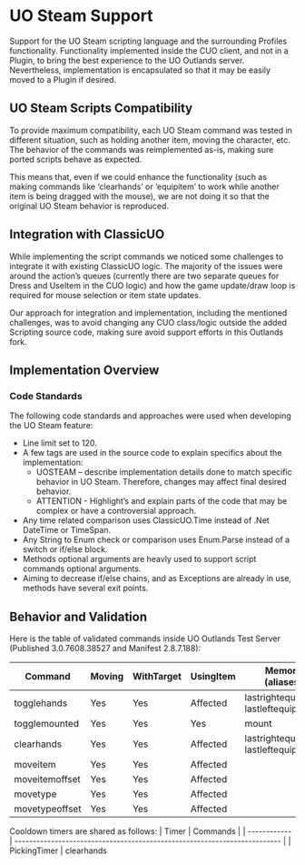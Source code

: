 # UO Steam Support

Support for the UO Steam scripting language and the surrounding Profiles functionality. Functionality implemented inside the CUO client, and not in a Plugin, to bring the best experience to the UO Outlands server. Nevertheless, implementation is encapsulated so that it may be easily moved to a Plugin if desired.

## UO Steam Scripts Compatibility

To provide maximum compatibility, each UO Steam command was tested in different situation, such as holding another item, moving the character, etc. The behavior of the commands was reimplemented as-is, making sure ported scripts behave as expected.

This means that, even if we could enhance the functionality (such as making commands like ‘clearhands’ or ‘equipitem’ to work while another item is being dragged with the mouse), we are not doing it so that the original UO Steam behavior is reproduced.

## Integration with ClassicUO

While implementing the script commands we noticed some challenges to integrate it with existing ClassicUO logic. The majority of the issues were around the action’s queues (currently there are two separate queues for Dress and UseItem in the CUO logic) and how the game update/draw loop is required for mouse selection or item state updates.

Our approach for integration and implementation, including the mentioned challenges, was to avoid changing any CUO class/logic outside the added Scripting source code, making sure avoid support efforts in this Outlands fork.

## Implementation Overview

### Code Standards

The following code standards and approaches were used when developing the UO Steam feature:
- Line limit set to 120.
- A few tags are used in the source code to explain specifics about the implementation:
  - UOSTEAM – describe implementation details done to match specific behavior in UO Steam. Therefore, changes may affect final desired behavior.
  - ATTENTION - Highlight’s and explain parts of the code that may be complex or have a controversial approach.
- Any time related comparison uses ClassicUO.Time instead of .Net DateTime or TimeSpan.
- Any String to Enum check or comparison uses Enum.Parse instead of a switch or if/else block.
- Methods optional arguments are heavly used to support script commands optional arguments.
- Aiming to decrease if/else chains, and as Exceptions are already in use, methods have several exit points.

## Behavior and Validation
Here is the table of validated commands inside UO Outlands Test Server (Published 3.0.7608.38527 and Manifest 2.8.7.188):

|     Command     | Moving | WithTarget | UsingItem |           Memory (aliases)             |
| --------------- | ------ | ---------- | --------- | -------------------------------------- |
|   togglehands   |  Yes   |    Yes     | Affected  | lastrightequipped, lastleftequipped    |
|  togglemounted  |  Yes   |    Yes     |    Yes    | mount                                  |
|    clearhands   |  Yes   |    Yes     | Affected  | lastrightequipped, lastleftequipped    |
|     moveitem    |  Yes   |    Yes     | Affected  |                                        |
| moveitemoffset  |  Yes   |    Yes     | Affected  |                                        |
|     movetype    |  Yes   |    Yes     | Affected  |                                        |
| movetypeoffset  |  Yes   |    Yes     | Affected  |                                        |

Cooldown timers are shared as follows:
|    Timer     |                               Commands                                    |
| ------------ | ------------------------------------------------------------------------- |
| PickingTimer | clearhands